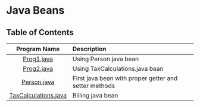 # Java Beans

## Table of Contents

| Program Name                     | Description                          |
| :-----------------------------:  | :--------------------------------    |
|[Prog1.java](Prog1.java)  |Using Person.java bean|
|[Prog2.java](Prog2.java)  |Using TaxCalculations.java bean|
|[Person.java](Person.java)|First java bean with proper getter and setter methods|
|[TaxCalculations.java](TaxCalculations,java)|Billing java bean|
